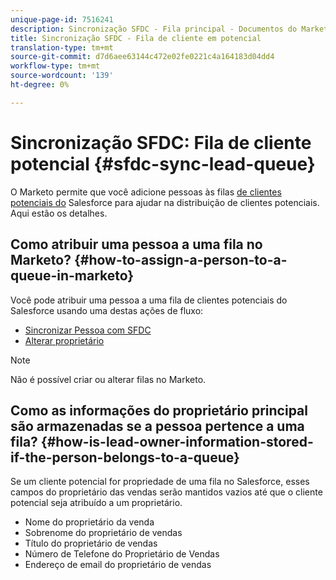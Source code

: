 ```yaml
---
unique-page-id: 7516241
description: Sincronização SFDC - Fila principal - Documentos do Marketing - Documentação do produto
title: Sincronização SFDC - Fila de cliente em potencial
translation-type: tm+mt
source-git-commit: d7d6aee63144c472e02fe0221c4a164183d04dd4
workflow-type: tm+mt
source-wordcount: '139'
ht-degree: 0%

---
```



# Sincronização SFDC: Fila de cliente potencial {#sfdc-sync-lead-queue}

O Marketo permite que você adicione pessoas às filas [de clientes potenciais do](https://help.salesforce.com/apex/HTViewHelpDoc?id=queues_overview.htm) Salesforce para ajudar na distribuição de clientes potenciais. Aqui estão os detalhes.

## Como atribuir uma pessoa a uma fila no Marketo? {#how-to-assign-a-person-to-a-queue-in-marketo}

Você pode atribuir uma pessoa a uma fila de clientes potenciais do Salesforce usando uma destas ações de fluxo:

* [Sincronizar Pessoa com SFDC](../../../../product-docs/core-marketo-concepts/smart-campaigns/salesforce-flow-actions/sync-person-to-sfdc.md)
* [Alterar proprietário](../../../../product-docs/core-marketo-concepts/smart-campaigns/salesforce-flow-actions/change-owner.md)

>[!NOTE]
>
>Não é possível criar ou alterar filas no Marketo.

## Como as informações do proprietário principal são armazenadas se a pessoa pertence a uma fila? {#how-is-lead-owner-information-stored-if-the-person-belongs-to-a-queue}

Se um cliente potencial for propriedade de uma fila no Salesforce, esses campos do proprietário das vendas serão mantidos vazios até que o cliente potencial seja atribuído a um proprietário.

* Nome do proprietário da venda
* Sobrenome do proprietário de vendas
* Título do proprietário de vendas
* Número de Telefone do Proprietário de Vendas
* Endereço de email do proprietário de vendas

